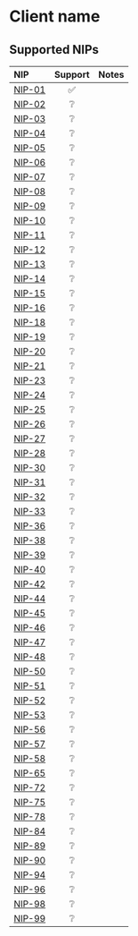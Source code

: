 # Client name

## Supported NIPs

| NIP                                                                | Support | Notes |
| :----------------------------------------------------------------- | :-----: | :---- |
| [NIP-01](https://github.com/nostr-protocol/nips/blob/master/01.md) |   ✅    |       |
| [NIP-02](https://github.com/nostr-protocol/nips/blob/master/02.md) |   ❔    |       |
| [NIP-03](https://github.com/nostr-protocol/nips/blob/master/03.md) |   ❔    |       |
| [NIP-04](https://github.com/nostr-protocol/nips/blob/master/04.md) |   ❔    |       |
| [NIP-05](https://github.com/nostr-protocol/nips/blob/master/05.md) |   ❔    |       |
| [NIP-06](https://github.com/nostr-protocol/nips/blob/master/06.md) |   ❔    |       |
| [NIP-07](https://github.com/nostr-protocol/nips/blob/master/07.md) |   ❔    |       |
| [NIP-08](https://github.com/nostr-protocol/nips/blob/master/08.md) |   ❔    |       |
| [NIP-09](https://github.com/nostr-protocol/nips/blob/master/09.md) |   ❔    |       |
| [NIP-10](https://github.com/nostr-protocol/nips/blob/master/10.md) |   ❔    |       |
| [NIP-11](https://github.com/nostr-protocol/nips/blob/master/11.md) |   ❔    |       |
| [NIP-12](https://github.com/nostr-protocol/nips/blob/master/12.md) |   ❔    |       |
| [NIP-13](https://github.com/nostr-protocol/nips/blob/master/13.md) |   ❔    |       |
| [NIP-14](https://github.com/nostr-protocol/nips/blob/master/14.md) |   ❔    |       |
| [NIP-15](https://github.com/nostr-protocol/nips/blob/master/15.md) |   ❔    |       |
| [NIP-16](https://github.com/nostr-protocol/nips/blob/master/16.md) |   ❔    |       |
| [NIP-18](https://github.com/nostr-protocol/nips/blob/master/18.md) |   ❔    |       |
| [NIP-19](https://github.com/nostr-protocol/nips/blob/master/19.md) |   ❔    |       |
| [NIP-20](https://github.com/nostr-protocol/nips/blob/master/20.md) |   ❔    |       |
| [NIP-21](https://github.com/nostr-protocol/nips/blob/master/21.md) |   ❔    |       |
| [NIP-23](https://github.com/nostr-protocol/nips/blob/master/23.md) |   ❔    |       |
| [NIP-24](https://github.com/nostr-protocol/nips/blob/master/24.md) |   ❔    |       |
| [NIP-25](https://github.com/nostr-protocol/nips/blob/master/25.md) |   ❔    |       |
| [NIP-26](https://github.com/nostr-protocol/nips/blob/master/26.md) |   ❔    |       |
| [NIP-27](https://github.com/nostr-protocol/nips/blob/master/27.md) |   ❔    |       |
| [NIP-28](https://github.com/nostr-protocol/nips/blob/master/28.md) |   ❔    |       |
| [NIP-30](https://github.com/nostr-protocol/nips/blob/master/30.md) |   ❔    |       |
| [NIP-31](https://github.com/nostr-protocol/nips/blob/master/31.md) |   ❔    |       |
| [NIP-32](https://github.com/nostr-protocol/nips/blob/master/32.md) |   ❔    |       |
| [NIP-33](https://github.com/nostr-protocol/nips/blob/master/33.md) |   ❔    |       |
| [NIP-36](https://github.com/nostr-protocol/nips/blob/master/36.md) |   ❔    |       |
| [NIP-38](https://github.com/nostr-protocol/nips/blob/master/38.md) |   ❔    |       |
| [NIP-39](https://github.com/nostr-protocol/nips/blob/master/39.md) |   ❔    |       |
| [NIP-40](https://github.com/nostr-protocol/nips/blob/master/40.md) |   ❔    |       |
| [NIP-42](https://github.com/nostr-protocol/nips/blob/master/42.md) |   ❔    |       |
| [NIP-44](https://github.com/nostr-protocol/nips/blob/master/44.md) |   ❔    |       |
| [NIP-45](https://github.com/nostr-protocol/nips/blob/master/45.md) |   ❔    |       |
| [NIP-46](https://github.com/nostr-protocol/nips/blob/master/46.md) |   ❔    |       |
| [NIP-47](https://github.com/nostr-protocol/nips/blob/master/47.md) |   ❔    |       |
| [NIP-48](https://github.com/nostr-protocol/nips/blob/master/48.md) |   ❔    |       |
| [NIP-50](https://github.com/nostr-protocol/nips/blob/master/50.md) |   ❔    |       |
| [NIP-51](https://github.com/nostr-protocol/nips/blob/master/51.md) |   ❔    |       |
| [NIP-52](https://github.com/nostr-protocol/nips/blob/master/52.md) |   ❔    |       |
| [NIP-53](https://github.com/nostr-protocol/nips/blob/master/53.md) |   ❔    |       |
| [NIP-56](https://github.com/nostr-protocol/nips/blob/master/56.md) |   ❔    |       |
| [NIP-57](https://github.com/nostr-protocol/nips/blob/master/57.md) |   ❔    |       |
| [NIP-58](https://github.com/nostr-protocol/nips/blob/master/58.md) |   ❔    |       |
| [NIP-65](https://github.com/nostr-protocol/nips/blob/master/65.md) |   ❔    |       |
| [NIP-72](https://github.com/nostr-protocol/nips/blob/master/72.md) |   ❔    |       |
| [NIP-75](https://github.com/nostr-protocol/nips/blob/master/75.md) |   ❔    |       |
| [NIP-78](https://github.com/nostr-protocol/nips/blob/master/78.md) |   ❔    |       |
| [NIP-84](https://github.com/nostr-protocol/nips/blob/master/84.md) |   ❔    |       |
| [NIP-89](https://github.com/nostr-protocol/nips/blob/master/89.md) |   ❔    |       |
| [NIP-90](https://github.com/nostr-protocol/nips/blob/master/90.md) |   ❔    |       |
| [NIP-94](https://github.com/nostr-protocol/nips/blob/master/94.md) |   ❔    |       |
| [NIP-96](https://github.com/nostr-protocol/nips/blob/master/96.md) |   ❔    |       |
| [NIP-98](https://github.com/nostr-protocol/nips/blob/master/98.md) |   ❔    |       |
| [NIP-99](https://github.com/nostr-protocol/nips/blob/master/99.md) |   ❔    |       |
